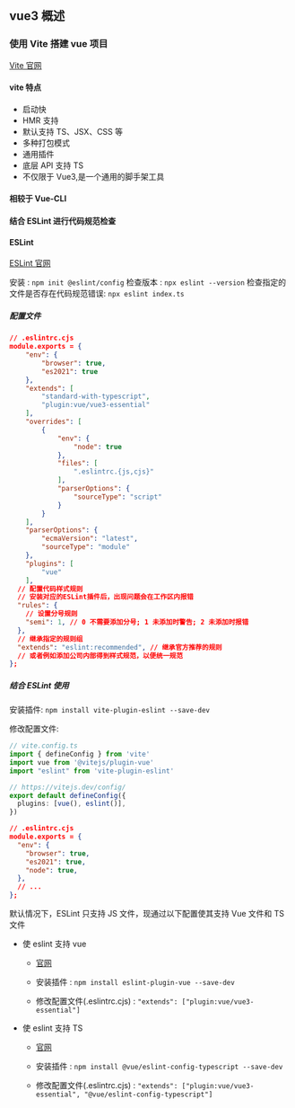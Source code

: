 ## vue3 概述

### 使用 Vite 搭建 vue 项目

[Vite 官网](https://cn.vitejs.dev/)

#### vite 特点

- 启动快
- HMR 支持
- 默认支持 TS、JSX、CSS 等
- 多种打包模式
- 通用插件
- 底层 API 支持 TS
- 不仅限于 Vue3,是一个通用的脚手架工具

#### 相较于 Vue-CLI

#### 结合 ESLint 进行代码规范检查

#### ESLint

[ESLint 官网](https://zh-hans.eslint.org/)

安装 : `npm init @eslint/config`
检查版本 : `npx eslint --version`
检查指定的文件是否存在代码规范错误: `npx eslint index.ts`

##### 配置文件

```json
// .eslintrc.cjs
module.exports = {
    "env": {
        "browser": true,
        "es2021": true
    },
    "extends": [
        "standard-with-typescript",
        "plugin:vue/vue3-essential"
    ],
    "overrides": [
        {
            "env": {
                "node": true
            },
            "files": [
                ".eslintrc.{js,cjs}"
            ],
            "parserOptions": {
                "sourceType": "script"
            }
        }
    ],
    "parserOptions": {
        "ecmaVersion": "latest",
        "sourceType": "module"
    },
    "plugins": [
        "vue"
    ],
  // 配置代码样式规则
  // 安装对应的ESLint插件后，出现问题会在工作区内报错
  "rules": {
    // 设置分号规则
    "semi": 1, // 0 不需要添加分号; 1 未添加时警告; 2 未添加时报错
  },
  // 继承指定的规则组
  "extends": "eslint:recommended", // 继承官方推荐的规则
  // 或者例如添加公司内部得到样式规范，以便统一规范
};
```

##### 结合 ESLint 使用

安装插件: `npm install vite-plugin-eslint --save-dev`

修改配置文件:

```ts
// vite.config.ts
import { defineConfig } from 'vite'
import vue from '@vitejs/plugin-vue'
import "eslint" from 'vite-plugin-eslint'

// https://vitejs.dev/config/
export default defineConfig({
  plugins: [vue(), eslint()],
})

```

```json
// .eslintrc.cjs
module.exports = {
  "env": {
    "browser": true,
    "es2021": true,
    "node": true,
  },
  // ...
};
```

默认情况下，ESLint 只支持 JS 文件，现通过以下配置使其支持 Vue 文件和 TS 文件

- 使 eslint 支持 vue

  - [官网](https://eslint.vuejs.org/)

  - 安装插件 : `npm install eslint-plugin-vue --save-dev`
  - 修改配置文件(.eslintrc.cjs) : `"extends": ["plugin:vue/vue3-essential"]`

- 使 eslint 支持 TS

  - [官网](https://typescript-eslint.io/)

  - 安装插件 : `npm install @vue/eslint-config-typescript --save-dev`

  - 修改配置文件(.eslintrc.cjs) : `"extends": ["plugin:vue/vue3-essential", "@vue/eslint-config-typescript"]`
